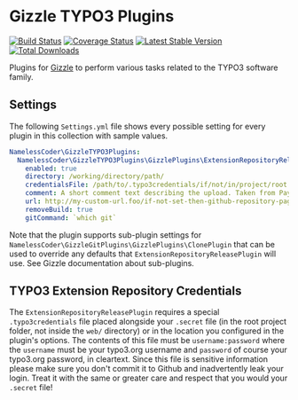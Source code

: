 Gizzle TYPO3 Plugins
====================

[![Build Status](https://img.shields.io/jenkins/s/https/jenkins.fluidtypo3.org/gizzle-typo3-plugins.svg?style=flat-square)](https://jenkins.fluidtypo3.org/job/gizzle-typo3-plugins/) [![Coverage Status](https://img.shields.io/coveralls/NamelessCoder/gizzle-typo3-plugins.svg?style=flat-square)](https://coveralls.io/r/NamelessCoder/gizzle-typo3-plugins) [![Latest Stable Version](https://img.shields.io/packagist/v/NamelessCoder/gizzle-typo3-plugins.svg?style=flat-square)](https://packagist.org/packages/namelesscoder/gizzle-typo3-plugins) [![Total Downloads](https://img.shields.io/packagist/dt/NamelessCoder/gizzle-typo3-plugins.svg?style=flat-square)](https://packagist.org/packages/namelesscoder/gizzle-typo3-plugins)

Plugins for [Gizzle](https://github.com/NamelessCoder/gizzle) to perform various tasks related to the TYPO3 software family.

Settings
--------

The following `Settings.yml` file shows every possible setting for every plugin in this collection with sample values.

```yaml
NamelessCoder\GizzleTYPO3Plugins:
  NamelessCoder\GizzleTYPO3Plugins\GizzlePlugins\ExtensionRepositoryReleasePlugin:
    enabled: true
    directory: /working/directory/path/
    credentialsFile: /path/to/.typo3credentials/if/not/in/project/root
    comment: A short comment text describing the upload. Taken from Payload HEAD's message body if not configured.
    url: http://my-custom-url.foo/if-not-set-then-github-repository-page.html
    removeBuild: true
    gitCommand: `which git`

```

Note that the plugin supports sub-plugin settings for `NamelessCoder\GizzleGitPlugins\GizzlePlugins\ClonePlugin` that can be
used to override any defaults that `ExtensionRepositoryReleasePlugin` will use. See Gizzle documentation about sub-plugins.

TYPO3 Extension Repository Credentials
--------------------------------------

The `ExtensionRepositoryReleasePlugin` requires a special `.typo3credentials` file placed alongside your `.secret` file (in the
root project folder, not inside the `web/` directory) or in the location you configured in the plugin's options. The contents of
this file must be `username:password` where the `username` must be your typo3.org username and `password` of course your
typo3.org password, in cleartext. Since this file is sensitive information please make sure you don't commit it to Github and
inadvertently leak your login. Treat it with the same or greater care and respect that you would your `.secret` file!
